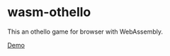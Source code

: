 # wasm-othello

This an othello game for browser with WebAssembly.

[Demo](https://wasm-othello.t-yng.jp/)
